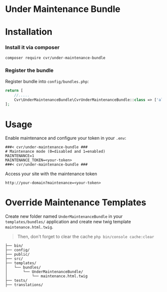 # Under Maintenance Bundle

Installation
============

### Install it via composer
```bash
composer require cvr/under-maintenance-bundle
```

### Register the bundle
Register bundle into `config/bundles.php`:
```php
return [
    //.....
    Cvr\UnderMaintenanceBundle\CvrUnderMaintenanceBundle::class => ['all' => true],
];
```


Usage
=====

Enable maintenance and configure your token in your `.env`:

```
###< cvr/under-maintenance-bundle ###
# Maintenance mode (0=disabled and 1=enabled)
MAINTENANCE=1
MAINTENANCE_TOKEN=<your-token>
###< cvr/under-maintenance-bundle ###
```

Access your site with the maintenance token
```
http://your-domain?maintenance=<your-token>
```

Override Maintenance Templates
==============================

Create new folder named `UnderMaintenanceBundle` in your `templates/bundles/` application and create new twig template `maintenance.html.twig`.

> Then, don't forget to clear the cache `php bin/console cache:clear`

```
├── bin/
├── config/
├── public/
├── src/
├── templates/
│   └── bundles/
│       └── UnderMaintenanceBundle/
│           └── maintenance.html.twig
├── tests/
├── translations/
```
